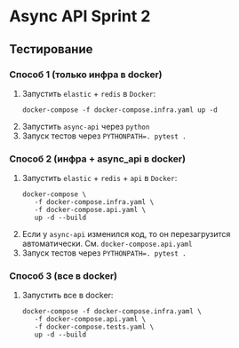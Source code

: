 # Async API Sprint 2

## Тестирование
### Способ 1 (только инфра в docker)
1. Запустить `elastic` + `redis` в `Docker`:
   ```shell
   docker-compose -f docker-compose.infra.yaml up -d
   ```
2. Запустить `async-api` через `python`
3. Запуск тестов через `PYTHONPATH=. pytest .`

### Способ 2 (инфра + async_api в docker)
1. Запустить `elastic` + `redis` + `api` в `Docker`:
   ```shell
   docker-compose \
      -f docker-compose.infra.yaml \
      -f docker-compose.api.yaml \
      up -d --build
   ```
2. Если у `async-api` изменился код, то он перезагрузится автоматически. См. `docker-compose.api.yaml`
3. Запуск тестов через `PYTHONPATH=. pytest .`

### Способ 3 (все в docker)
1. Запустить все в docker:
   ```shell
   docker-compose -f docker-compose.infra.yaml \
      -f docker-compose.api.yaml \
      -f docker-compose.tests.yaml \
      up -d --build
   ```
